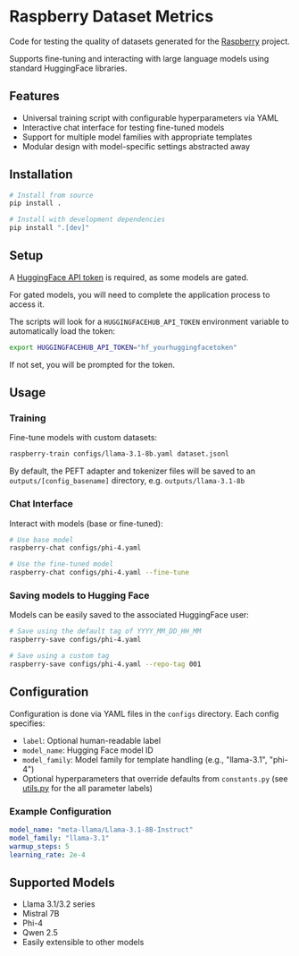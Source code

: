 # Raspberry Dataset Metrics

Code for testing the quality of datasets generated for the [Raspberry](https://github.com/daveshap/Raspberry) project.

Supports fine-tuning and interacting with large language models using standard HuggingFace libraries.


## Features

- Universal training script with configurable hyperparameters via YAML
- Interactive chat interface for testing fine-tuned models
- Support for multiple model families with appropriate templates
- Modular design with model-specific settings abstracted away


## Installation

```bash
# Install from source
pip install .

# Install with development dependencies
pip install ".[dev]"
```


## Setup

A [HuggingFace API token](https://huggingface.co/settings/tokens) is required, as some models are gated.

For gated models, you will need to complete the application process to access it.

The scripts will look for a `HUGGINGFACEHUB_API_TOKEN` environment variable to automatically load the token:

```bash
export HUGGINGFACEHUB_API_TOKEN="hf_yourhuggingfacetoken"
```

If not set, you will be prompted for the token.


## Usage

### Training

Fine-tune models with custom datasets:

```bash
raspberry-train configs/llama-3.1-8b.yaml dataset.jsonl
```

By default, the PEFT adapter and tokenizer files will be saved to an `outputs/[config_basename]` directory, e.g. `outputs/llama-3.1-8b`

### Chat Interface

Interact with models (base or fine-tuned):

```bash
# Use base model
raspberry-chat configs/phi-4.yaml

# Use the fine-tuned model
raspberry-chat configs/phi-4.yaml --fine-tune
```

### Saving models to Hugging Face

Models can be easily saved to the associated HuggingFace user:

```bash
# Save using the default tag of YYYY_MM_DD_HH_MM
raspberry-save configs/phi-4.yaml

# Save using a custom tag
raspberry-save configs/phi-4.yaml --repo-tag 001
```


## Configuration

Configuration is done via YAML files in the `configs` directory. Each config specifies:

- `label`: Optional human-readable label
- `model_name`: Hugging Face model ID
- `model_family`: Model family for template handling (e.g., "llama-3.1", "phi-4")
- Optional hyperparameters that override defaults from `constants.py` (see [utils.py](raspberry_dataset_metrics/utils.py) for the all parameter labels)

### Example Configuration

```yaml
model_name: "meta-llama/Llama-3.1-8B-Instruct"
model_family: "llama-3.1"
warmup_steps: 5
learning_rate: 2e-4
```


## Supported Models

- Llama 3.1/3.2 series
- Mistral 7B
- Phi-4
- Qwen 2.5
- Easily extensible to other models
